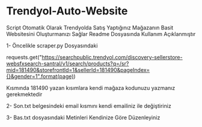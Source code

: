 # Trendyol-Auto-Website
Script Otomatik Olarak Trendyolda Satış Yaptığınız Mağazanın Basit Websitesini Oluşturmanızı Sağlar Readme Dosyasında Kullanım Açıklanmıştır


1- Öncelikle scraper.py Dosyasındaki

requests.get("https://searchpublic.trendyol.com/discovery-sellerstore-websfxsearch-santral/v1/search/products?q=/sr?mid=181490&storefrontId=1&sellerId=181490&pageIndex={}&gender=1".format(page))

Kısmında 181490 yazan kısımlara kendi mağaza kodunuzu yazmanız gerekmektedir 

2- Son.txt belgesindeki email kısmını kendi emailiniz ile değiştiriniz

3- Bas.txt dosyasındaki Metinleri Kendinize Göre Düzenleyiniz

